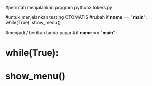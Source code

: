 #perintah menjalankan program
python3 lokers.py

#untuk menjalankan testing OTOMATIS
#rubah
if __name__ == "__main__":
    while(True):
        show_menu()

#menjadi / berikan tanda pagar 
#if __name__ == "__main__":
#    while(True):
#        show_menu()
